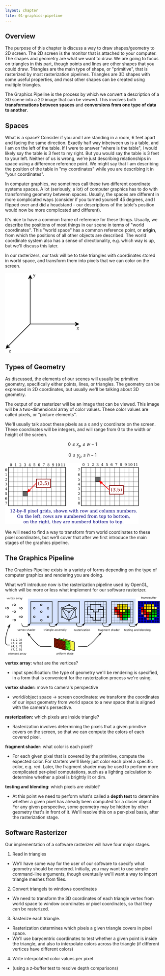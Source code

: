 ```yaml
---
layout: chapter
file: 01-graphics-pipeline
---
```



## Overview

The purpose of this chapter is discuss a way to draw shapes/geometry to 2D screen.
The 2D screen is the monitor that is attached to your computer.
The shapes and geometry are what we want to draw.
We are going to focus on triangles in this part,
though points and lines are other shapes that you could draw.
Triangles are the main type of shape, or "primitive", that is rasterized by most rasterization pipelines.
Triangles are 3D shapes with some useful properties, and most other shapes can be created using multiple triangles.

The Graphics Pipeline is the process by which we convert a description of a 3D scene into a 2D image that can be viewed.
This involves both **transformations between spaces** and **conversions from one type of data to another**.

## Spaces

What is a space?
Consider if you and I are standing in a room, 6 feet apart and facing the same direction.
Exactly half way inbetween us is a table, and I am on the left of the table.
If I were to answer "where is the table", I would likely say the table is 3 feet to my right.
But you would say the table is 3 feet to your left.
Neither of us is wrong, we're just describing relationships in space using a difference reference point.
We might say that I am describing the position of the table in "my coordinates"
while you are describing it in "your coordinates".

In computer graphics, we sometimes call these two different coordinate systems spaces.
A lot (seriously, a lot) of computer graphics has to do with transforming geometry between spaces.
Usually, the spaces are different in more complicated ways
(consider if you turned yourself 45 degrees, and I flipped over and did a headstand -
our descriptions of the table's position would now be more complicated and different).

It's nice to have a common frame of reference for these things.
Usually, we describe the positions of most things in our scene in terms of "world coordinates".
This "world space" has a common reference point, or **origin**,
from which the positions of all other objects are described.
The world coordinate system also has a sense of directionality, e.g. which way is up,
but we'll discuss this later.

In our rasterizers, our task will be to take triangles with coordinates stored in world space,
and transform them into pixels that we can color on the screen.

<img src="figures/coordinate-frame.png" alt="coordinate frame" class="img-thumbnail" />

## Types of Geometry

As discussed, the elements of our scenes will usually be primitive geometry,
specifically either points, lines, or triangles.
The geometry can be expressed in 2D coordinates,
but usually we'll be talking about 3D geometry.

The output of our rasterizer will be an image that can be viewed.
This image will be a two-dimensional array of color values.
These color values are called pixels, or "picture elements".

We'll usually talk about these pixels as a x and y coordinate on the screen.
These coordinates will be integers, and will range from 0 to the width or height of the screen.

$$ 0 \le x_p \le w - 1 $$

$$ 0 \le y_p \le h - 1 $$

<img src="figures/pixel-coordinates.png" alt="pixel coordinates" class="img-thumbnail" />

We will need to find a way to transform from world coordinates to these pixel coordinates,
but we'll cover that after we first introduce the main stages of the graphics pipeline.



## The Graphics Pipeline

The Graphics Pipeline exists in a variety of forms depending on the type of computer graphics
and rendering you are doing.

What we'll introduce now is the rasterization pipeline used by OpenGL,
which will be more or less what implement for our software rasterizer.

<img src="figures/graphics-pipeline.png" alt="graphics pipeline" class="img-thumbnail" />

**vertex array:** what are the vertices?

- input specification: the type of geometry we'll be rendering is specified,
  in a form that is convenient for the rasterization process we're using.

**vertex shader:** move to camera's perspective

- world/object space &rarr; screen coordinates: we transform the coordinates of our input geometry
  from world space to a new space that is aligned with the camera's persective.

**rasterization:** which pixels are inside triangle?

- Rasterization involves determining the pixels that a given primitive covers on the screen,
  so that we can compute the colors of each covered pixel.

**fragment shader:** what color is each pixel?

- For each given pixel that is covered by the primitive, compute the expected color.
  For starters we'll likely just color each pixel a specific color, e.g. red.
  Later, the fragment shader may be used to perform more complicated per-pixel computations,
  such as a lighting calculation to determine whether a pixel is brightly lit or dim.

**testing and blending:** which pixels are visible?

- At this point we need to perform what's called a **depth test** to determine whether a given
  pixel has already been computed for a closer object. For any given perspective, some geometry
  may be hidden by other geometry that's in front of it. We'll resolve this on a per-pixel basis,
  after the rasterization stage.


## Software Rasterizer

Our implementation of a software rasterizer will have four major stages.

1. Read in triangles
  - We'll have some way for the user of our software to specify what geometry
    should be rendered. Initially, you may want to use simple command-line arguments,
    though eventually we'll want a way to import triangle meshes from files.
2. Convert triangels to windows coordinates
  - We need to transform the 3D coordinates of each triangle vertex from world space
    to window coordinates or pixel coordinates, so that they can be rasterized.
3. Rasterize each triangle.
  - Rasterization determines which pixels a given triangle covers in pixel space.
  - We'll use barycentric coordinates to test whether a given point is inside the triangle,
    and also to interpolate colors across the triangle (if different vertices have different colors)
4. Write interpolated color values per pixel
  - (using a z-buffer test to resolve depth comparisons)
